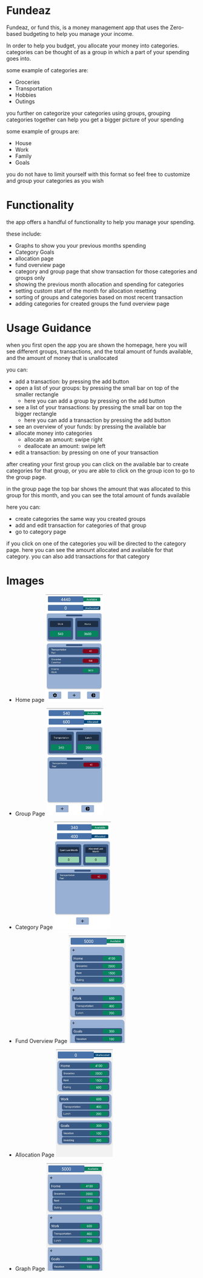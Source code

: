 # Fundeaz

Fundeaz, or fund this, is a money management app that uses the Zero-based budgeting to
help you manage your income.

In order to help you budget, you allocate your money into categories. categories can be
thought of as a group in which a part of your spending goes into.

some example of categories are:
- Groceries
- Transportation
- Hobbies
- Outings

you further on categorize your categories using groups, grouping categories together can help
you get a bigger picture of your spending

some example of groups are:
- House
- Work
- Family
- Goals

you do not have to limit yourself with this format so feel free to customize and group your categories as you wish


# Functionality

the app offers a handful of functionality to help you manage your spending.

these include:
- Graphs to show you your previous months spending
- Category Goals
- allocation page
- fund overview page
- category and group page that show transaction for those categories and groups only
- showing the previous month allocation and spending for categories
- setting custom start of the month for allocation resetting
- sorting of groups and categories based on most recent transaction
- adding categories for created groups the fund overview page
# Usage Guidance

when you first open the app you are shown the homepage, here you will see different groups, transactions, and the total amount of funds available,
and the amount of money that is unallocated


you can:
- add a transaction: by pressing the add button
- open a list of your groups: by pressing the small bar on top of the smaller rectangle
  - here you can add a group by pressing on the add button
- see a list of your transactions: by pressing the small bar on top the bigger rectangle
  - here you can add a transaction by pressing the add button
- see an overview of your funds: by pressing the available bar
- allocate money into categories
  - allocate an amount: swipe right
  - deallocate an amount: swipe left
- edit a transaction: by pressing on one of your transaction


after creating your first group you can click on the available bar to create categories for that group, or you are able to click on the group icon to go to the group page.

in the group page the top bar shows the amount that was allocated to this group
for this month, and you can see the total amount of funds available

here you can:
- create categories the same way you created groups
- add and edit transaction for categories of that group
- go to category page

if you click on one of the categories you will be directed to the category page. here you can see the amount allocated and available for
that category. you can also add transactions for that category

# Images

- Home page
  <img src="Images/HomePage.jpg" width = 150>

- Group Page
  <img src="Images/GroupPage.jpg" width = 150>

- Category Page
  <img src="Images/CategoryPage.jpg" width = 150>

- Fund Overview Page
  <img src="Images/FundOverview.jpg" width = 150>

- Allocation Page
  <img src="Images/AllocationPage.jpg" width = 150>

- Graph Page
  <img src="Images/FundOverview.jpg" width = 150>
  









